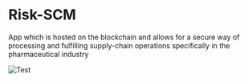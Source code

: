 # Risk-SCM
App which is hosted on the blockchain and allows for a secure way of processing and fulfilling supply-chain operations specifically in the pharmaceutical industry


![Test](https://www.hpcismart.com/images/website/ManChemNews/DIR_113/F_75121.jpg)


